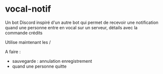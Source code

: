# vocal-notif

Un bot Discord inspiré d'un autre bot qui permet de recevoir une notification quand une personne entre en vocal sur un serveur, détails avec la commande crédits 

Utilise maintenant les /

A faire :
- sauvegarde : annulation enregistrement 
- quand une personne quitte
